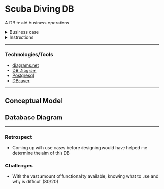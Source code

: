 # Scuba Diving DB

A DB to aid business operations

<details>
  <summary>Business case</summary>
  <br>

A company which runs scub-diving vacations wants to set up a database to aid their business. The company owns a group of cabins on an island. It also owns several boats. It takes scuba-divers out to various specific locations, such as shipwrecks and coral reefs, for dives.

They take bookings from Holiday-Parties, made up of one or more Holiday-Makers. One of the Holiday-Makers always serves as the Group Leader. Each Holiday-Maker has a Holiday-Party Code and a unique number. Each Holiday-Party chooses one of their members as Group Leader. The company also records each Holiday-Maker's first name and family name.

Holiday-Makers stay in Cabins which are billed at a daily rate. There may be one, two, or more Holiday-Makers to a Cabin. Cabins are individually named and can have up to three bedrooms. No Cabin ever has members of more than one Holiday-Party in it at the same time, but of course a Holiday-Party may occupy more than one cabin. The stay of a Holiday-Party has a start-date and duration of stay.

A Dive consist of a group of Holiday Makers, who may be from several Holiday Parties. (And all, or only some, of the members of a Holiday-Party may come on a particular Dive). A Dive takes place on a given date, either in the morning, or in the afternoon, at a specific Location.

A Dive is always accompanied by a company Employee, called a Divemaster, and two or more other company employees, who remain on board the boat. Employees are identified by Employee-Numbers; Locations are identified by GPS-Coordintates translated into an eight-digit number. For each Location we record a description, and a journey-time from the dock, and a depth.

</details>

<details>
  <summary>Instructions</summary>
  <br>
  
  1. Draw a conceptual model to solve the business case
  2. Design the database model
  3. Create the schema for postgres and create the database
    
</details>

---

### Technologies/Tools

- [diagrams.net](https://www.diagrams.net/)
- [DB Diagram](https://dbdiagram.io/home)
- [Postgresql](https://www.postgresql.org/)
- [DBeaver](https://dbeaver.io/)

---

## Conceptual Model

<!-- ![conceptual business model](/images/conceptual-model.png) -->

## Database Diagram

<!-- ![database diagram model](/images/scuba-db.png) -->

---

### Retrospect
- Coming up with use cases before designing would have helped me determine the aim of this DB

### Challenges
- With the vast amount of functionality available, knowing what to use and why is difficult (80/20)